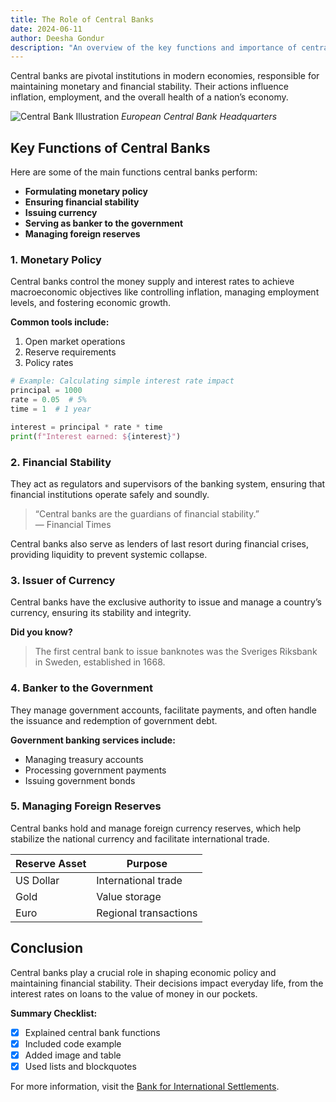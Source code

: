```yaml
---
title: The Role of Central Banks
date: 2024-06-11
author: Deesha Gondur
description: "An overview of the key functions and importance of central banks in modern economies."
---
```

Central banks are pivotal institutions in modern economies, responsible for maintaining monetary and financial stability. Their actions influence inflation, employment, and the overall health of a nation’s economy.

![Central Bank Illustration](https://cdn.pixabay.com/photo/2018/08/04/11/30/draw-3583548_1280.png)
*European Central Bank Headquarters*

## Key Functions of Central Banks

Here are some of the main functions central banks perform:

- **Formulating monetary policy**
- **Ensuring financial stability**
- **Issuing currency**
- **Serving as banker to the government**
- **Managing foreign reserves**

### 1. Monetary Policy

Central banks control the money supply and interest rates to achieve macroeconomic objectives like controlling inflation, managing employment levels, and fostering economic growth.

**Common tools include:**
1. Open market operations
2. Reserve requirements
3. Policy rates

```python
# Example: Calculating simple interest rate impact
principal = 1000
rate = 0.05  # 5%
time = 1  # 1 year

interest = principal * rate * time
print(f"Interest earned: ${interest}")
```

### 2. Financial Stability

They act as regulators and supervisors of the banking system, ensuring that financial institutions operate safely and soundly.

> “Central banks are the guardians of financial stability.”  
> — Financial Times

Central banks also serve as lenders of last resort during financial crises, providing liquidity to prevent systemic collapse.

### 3. Issuer of Currency

Central banks have the exclusive authority to issue and manage a country’s currency, ensuring its stability and integrity.

**Did you know?**
> The first central bank to issue banknotes was the Sveriges Riksbank in Sweden, established in 1668.

### 4. Banker to the Government

They manage government accounts, facilitate payments, and often handle the issuance and redemption of government debt.

**Government banking services include:**
- Managing treasury accounts
- Processing government payments
- Issuing government bonds

### 5. Managing Foreign Reserves

Central banks hold and manage foreign currency reserves, which help stabilize the national currency and facilitate international trade.

| Reserve Asset      | Purpose                    |
|--------------------|---------------------------|
| US Dollar          | International trade        |
| Gold               | Value storage              |
| Euro               | Regional transactions      |

## Conclusion

Central banks play a crucial role in shaping economic policy and maintaining financial stability. Their decisions impact everyday life, from the interest rates on loans to the value of money in our pockets.

**Summary Checklist:**
- [x] Explained central bank functions
- [x] Included code example
- [x] Added image and table
- [x] Used lists and blockquotes

For more information, visit the [Bank for International Settlements](https://www.bis.org/).
